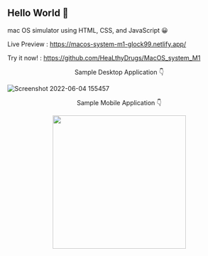 ## Hello World 👋
mac OS simulator using HTML, CSS, and JavaScript 😀

Live Preview :
https://macos-system-m1-glock99.netlify.app/

Try it now! :
https://github.com/HeaLthyDrugs/MacOS_system_M1


<p align="center">
  Sample Desktop Application 👇
</p>

![Screenshot 2022-06-04 155457](https://user-images.githubusercontent.com/79286306/171997338-103ee406-550d-4707-b7e9-c4627d1cb756.jpg)


<p align="center">
  Sample Mobile Application 👇
</p>
                                           
<p align="center">
  <img width="300" src="https://user-images.githubusercontent.com/79286306/170665240-c8feef83-d6b0-41de-9368-ac15c7f4f0af.jpg">
</p>

